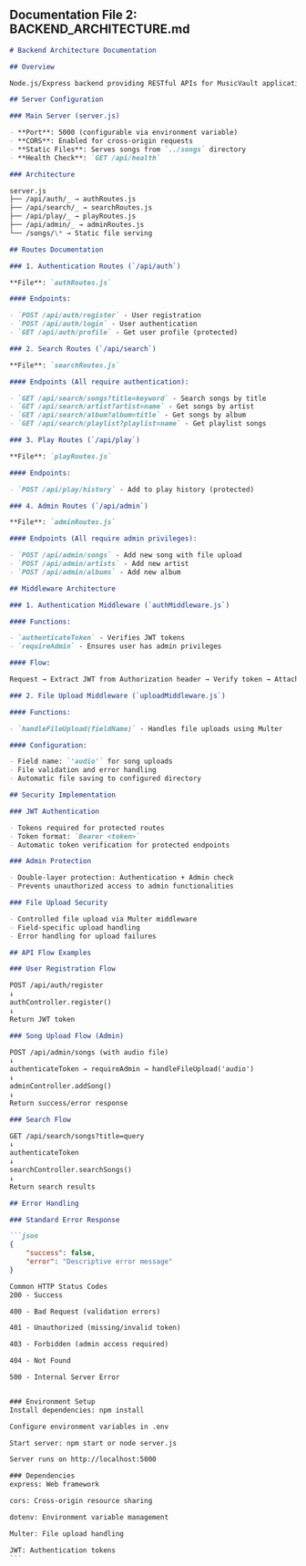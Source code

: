 ## **Documentation File 2: BACKEND_ARCHITECTURE.md**

````markdown
# Backend Architecture Documentation

## Overview

Node.js/Express backend providing RESTful APIs for MusicVault application with JWT authentication and file upload capabilities.

## Server Configuration

### Main Server (server.js)

- **Port**: 5000 (configurable via environment variable)
- **CORS**: Enabled for cross-origin requests
- **Static Files**: Serves songs from `../songs` directory
- **Health Check**: `GET /api/health`

### Architecture

server.js
├── /api/auth/_ → authRoutes.js
├── /api/search/_ → searchRoutes.js
├── /api/play/_ → playRoutes.js
├── /api/admin/_ → adminRoutes.js
└── /songs/\* → Static file serving

## Routes Documentation

### 1. Authentication Routes (`/api/auth`)

**File**: `authRoutes.js`

#### Endpoints:

- `POST /api/auth/register` - User registration
- `POST /api/auth/login` - User authentication
- `GET /api/auth/profile` - Get user profile (protected)

### 2. Search Routes (`/api/search`)

**File**: `searchRoutes.js`

#### Endpoints (All require authentication):

- `GET /api/search/songs?title=keyword` - Search songs by title
- `GET /api/search/artist?artist=name` - Get songs by artist
- `GET /api/search/album?album=title` - Get songs by album
- `GET /api/search/playlist?playlist=name` - Get playlist songs

### 3. Play Routes (`/api/play`)

**File**: `playRoutes.js`

#### Endpoints:

- `POST /api/play/history` - Add to play history (protected)

### 4. Admin Routes (`/api/admin`)

**File**: `adminRoutes.js`

#### Endpoints (All require admin privileges):

- `POST /api/admin/songs` - Add new song with file upload
- `POST /api/admin/artists` - Add new artist
- `POST /api/admin/albums` - Add new album

## Middleware Architecture

### 1. Authentication Middleware (`authMiddleware.js`)

#### Functions:

- `authenticateToken` - Verifies JWT tokens
- `requireAdmin` - Ensures user has admin privileges

#### Flow:

Request → Extract JWT from Authorization header → Verify token → Attach user to req → Next middleware

### 2. File Upload Middleware (`uploadMiddleware.js`)

#### Functions:

- `handleFileUpload(fieldName)` - Handles file uploads using Multer

#### Configuration:

- Field name: `'audio'` for song uploads
- File validation and error handling
- Automatic file saving to configured directory

## Security Implementation

### JWT Authentication

- Tokens required for protected routes
- Token format: `Bearer <token>`
- Automatic token verification for protected endpoints

### Admin Protection

- Double-layer protection: Authentication + Admin check
- Prevents unauthorized access to admin functionalities

### File Upload Security

- Controlled file upload via Multer middleware
- Field-specific upload handling
- Error handling for upload failures

## API Flow Examples

### User Registration Flow

POST /api/auth/register
↓
authController.register()
↓
Return JWT token

### Song Upload Flow (Admin)

POST /api/admin/songs (with audio file)
↓
authenticateToken → requireAdmin → handleFileUpload('audio')
↓
adminController.addSong()
↓
Return success/error response

### Search Flow

GET /api/search/songs?title=query
↓
authenticateToken
↓
searchController.searchSongs()
↓
Return search results

## Error Handling

### Standard Error Response

```json
{
    "success": false,
    "error": "Descriptive error message"
}

Common HTTP Status Codes
200 - Success

400 - Bad Request (validation errors)

401 - Unauthorized (missing/invalid token)

403 - Forbidden (admin access required)

404 - Not Found

500 - Internal Server Error


### Environment Setup
Install dependencies: npm install

Configure environment variables in .env

Start server: npm start or node server.js

Server runs on http://localhost:5000

### Dependencies
express: Web framework

cors: Cross-origin resource sharing

dotenv: Environment variable management

Multer: File upload handling

JWT: Authentication tokens
```
````
